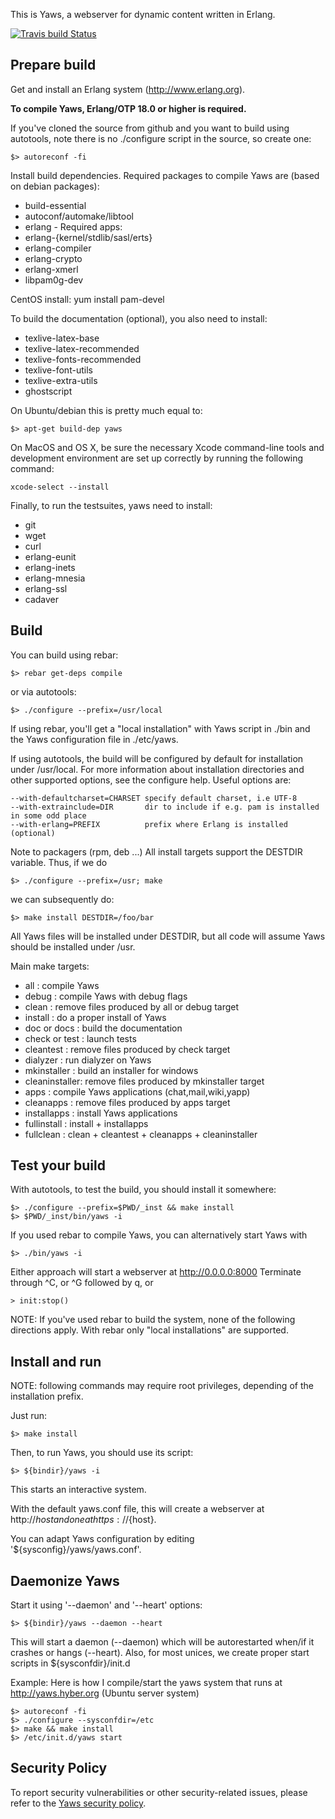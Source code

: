 This is Yaws, a webserver for dynamic content written in Erlang.

[![Travis build Status](https://travis-ci.org/klacke/yaws.svg?branch=master)](https://travis-ci.org/klacke/yaws)

Prepare build
-------------

Get and install an Erlang system (http://www.erlang.org).

**To compile Yaws, Erlang/OTP 18.0 or higher is required.**

If you've cloned the source from github and you want to build using autotools,
note there is no ./configure script in the source, so create one:

    $> autoreconf -fi

Install build dependencies. Required packages to compile Yaws are (based on
debian packages):

* build-essential
* autoconf/automake/libtool
* erlang - Required apps:
 * erlang-{kernel/stdlib/sasl/erts}
 * erlang-compiler
 * erlang-crypto
 * erlang-xmerl
* libpam0g-dev

CentOS install: yum install pam-devel

To build the documentation (optional), you also need to install:

* texlive-latex-base
* texlive-latex-recommended
* texlive-fonts-recommended
* texlive-font-utils
* texlive-extra-utils
* ghostscript

On Ubuntu/debian this is pretty much equal to:

    $> apt-get build-dep yaws

On MacOS and OS X, be sure the necessary Xcode command-line tools and
development environment are set up correctly by running the following
command:

    xcode-select --install

Finally, to run the testsuites, yaws need to install:

* git
* wget
* curl
* erlang-eunit
* erlang-inets
* erlang-mnesia
* erlang-ssl
* cadaver


Build
-----

You can build using rebar:

    $> rebar get-deps compile

or via autotools:

    $> ./configure --prefix=/usr/local

If using rebar, you'll get a "local installation" with Yaws script in ./bin
and the Yaws configuration file in ./etc/yaws.

If using autotools, the build will be configured by default for installation
under /usr/local. For more information about installation directories and
other supported options, see the configure help. Useful options are:

    --with-defaultcharset=CHARSET specify default charset, i.e UTF-8
    --with-extrainclude=DIR       dir to include if e.g. pam is installed in some odd place
    --with-erlang=PREFIX          prefix where Erlang is installed (optional)

Note to packagers (rpm, deb ...) All install targets support the DESTDIR
variable. Thus, if we do

    $> ./configure --prefix=/usr; make

we can subsequently do:

    $> make install DESTDIR=/foo/bar

All Yaws files will be installed under DESTDIR, but all code will assume Yaws
should be installed under /usr.

Main make targets:

* all           : compile Yaws
* debug         : compile Yaws with debug flags
* clean         : remove files produced by all or debug target
* install       : do a proper install of Yaws
* doc or docs   : build the documentation
* check or test : launch tests
* cleantest     : remove files produced by check target
* dialyzer      : run dialyzer on Yaws
* mkinstaller   : build an installer for windows
* cleaninstaller: remove files produced by mkinstaller target
* apps          : compile Yaws applications (chat,mail,wiki,yapp)
* cleanapps     : remove files produced by apps target
* installapps   : install Yaws applications
* fullinstall   : install + installapps
* fullclean     : clean + cleantest + cleanapps + cleaninstaller


Test your build
---------------

With autotools, to test the build, you should install it somewhere:

    $> ./configure --prefix=$PWD/_inst && make install
    $> $PWD/_inst/bin/yaws -i

If you used rebar to compile Yaws, you can alternatively start Yaws with

    $> ./bin/yaws -i

Either approach will start a webserver at http://0.0.0.0:8000
Terminate through ^C, or ^G followed by q, or

    > init:stop()

NOTE: If you've used rebar to build the system, none of the following
directions apply. With rebar only "local installations" are supported.


Install and run
---------------

NOTE: following commands may require root privileges, depending of the
installation prefix.

Just run:

    $> make install

Then, to run Yaws, you should use its script:

    $> ${bindir}/yaws -i

This starts an interactive system.

With the default yaws.conf file, this will create a webserver at
http://${host} and one at https://${host}.

You can adapt Yaws configuration by editing '${sysconfig}/yaws/yaws.conf'.


Daemonize Yaws
--------------

Start it using '--daemon' and '--heart' options:

    $> ${bindir}/yaws --daemon --heart

This will start a daemon (--daemon) which will be autorestarted when/if it
crashes or hangs (--heart).
Also, for most unices, we create proper start scripts in ${sysconfdir}/init.d

Example: Here is how I compile/start the yaws system that runs at
http://yaws.hyber.org (Ubuntu server system)

    $> autoreconf -fi
    $> ./configure --sysconfdir=/etc
    $> make && make install
    $> /etc/init.d/yaws start


Security Policy
---------------

To report security vulnerabilities or other security-related issues,
please refer to the [Yaws security policy](SECURITY.md).
